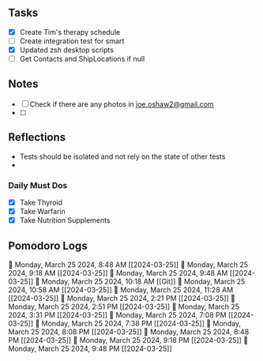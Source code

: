 ## Tasks

 - [x] Create Tim's therapy schedule
 - [ ] Create integration test for smart
 - [x] Updated zsh desktop scripts
 - [ ] Get Contacts and ShipLocations if null

## Notes

- [ ] Check if there are any photos in joe.oshaw2@gmail.com
- [ ] 

## Reflections

 - Tests should be isolated and not rely on the state of other tests
 - 

### Daily Must Dos

- [x] Take Thyroid
- [x] Take Warfarin
- [x] Take Nutrition Supplements

## Pomodoro Logs


🍅 Monday, March 25 2024, 8:48 AM [[2024-03-25]]
🍅 Monday, March 25 2024, 9:18 AM [[2024-03-25]]
🍅 Monday, March 25 2024, 9:48 AM [[2024-03-25]]
🍅 Monday, March 25 2024, 10:18 AM [[Git]]
🍅 Monday, March 25 2024, 10:58 AM [[2024-03-25]]
🍅 Monday, March 25 2024, 11:28 AM [[2024-03-25]]
🍅 Monday, March 25 2024, 2:21 PM [[2024-03-25]]
🍅 Monday, March 25 2024, 2:51 PM [[2024-03-25]]
🍅 Monday, March 25 2024, 3:31 PM [[2024-03-25]]
🍅 Monday, March 25 2024, 7:08 PM [[2024-03-25]]
🍅 Monday, March 25 2024, 7:38 PM [[2024-03-25]]
🍅 Monday, March 25 2024, 8:08 PM [[2024-03-25]]
🍅 Monday, March 25 2024, 8:48 PM [[2024-03-25]]
🍅 Monday, March 25 2024, 9:18 PM [[2024-03-25]]
🍅 Monday, March 25 2024, 9:48 PM [[2024-03-25]]